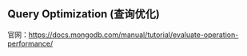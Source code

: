 ## Query Optimization (查询优化)
官网：https://docs.mongodb.com/manual/tutorial/evaluate-operation-performance/
